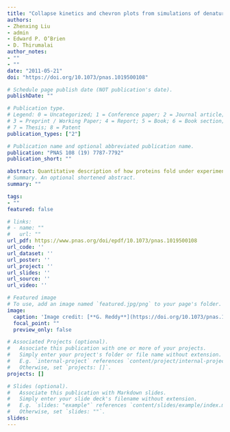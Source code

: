 ```yaml
---
title: "Collapse kinetics and chevron plots from simulations of denaturant-dependent folding of globular proteins"
authors:
- Zhenxing Liu
- admin
- Edward P. O’Brien
- D. Thirumalai
author_notes:
- ""
- ""
date: "2011-05-21"
doi: "https://doi.org/10.1073/pnas.1019500108"

# Schedule page publish date (NOT publication's date).
publishDate: ""

# Publication type.
# Legend: 0 = Uncategorized; 1 = Conference paper; 2 = Journal article;
# 3 = Preprint / Working Paper; 4 = Report; 5 = Book; 6 = Book section;
# 7 = Thesis; 8 = Patent
publication_types: ["2"]

# Publication name and optional abbreviated publication name.
publication: "PNAS 108 (19) 7787-7792"
publication_short: ""

abstract: Quantitative description of how proteins fold under experimental conditions remains a challenging problem. Experiments often use urea and guanidinium chloride to study folding whereas the natural variable in simulations is temperature. To bridge the gap, we use the molecular transfer model that combines measured denaturant-dependent transfer free energies for the peptide group and amino acid residues, and a coarse-grained Cα-side chain model for polypeptide chains to simulate the folding of src SH3 domain. Stability of the native state decreases linearly as [C] (the concentration of guanidinium chloride) increases with the slope, m, that is in excellent agreement with experiments. Remarkably, the calculated folding rate at [C] = 0 is only 16-fold larger than the measured value. Most importantly ln kobs (kobs is the sum of folding and unfolding rates) as a function of [C] has the characteristic V (chevron) shape. In every folding trajectory, the times for reaching the native state, interactions stabilizing all the substructures, and global collapse coincide. The value of  (mf is the slope of the folding arm of the chevron plot) is identical to the fraction of buried solvent accessible surface area in the structures of the transition state ensemble. In the dominant transition state, which does not vary significantly at low [C], the core of the protein and certain loops are structured. Besides solving the long-standing problem of computing the chevron plot, our work lays the foundation for incorporating denaturant effects in a physically transparent manner either in all-atom or coarse-grained simulations.
# Summary. An optional shortened abstract.
summary: ""

tags:
- ""
featured: false

# links:
# - name: ""
#   url: ""
url_pdf: https://www.pnas.org/doi/epdf/10.1073/pnas.1019500108
url_code: ''
url_dataset: ''
url_poster: ''
url_project: ''
url_slides: ''
url_source: ''
url_video: ''

# Featured image
# To use, add an image named `featured.jpg/png` to your page's folder. 
image:
  caption: 'Image credit: [**G. Reddy**](https://doi.org/10.1073/pnas.1019500108)'
  focal_point: ""
  preview_only: false

# Associated Projects (optional).
#   Associate this publication with one or more of your projects.
#   Simply enter your project's folder or file name without extension.
#   E.g. `internal-project` references `content/project/internal-project/index.md`.
#   Otherwise, set `projects: []`.
projects: []

# Slides (optional).
#   Associate this publication with Markdown slides.
#   Simply enter your slide deck's filename without extension.
#   E.g. `slides: "example"` references `content/slides/example/index.md`.
#   Otherwise, set `slides: ""`.
slides:
---
```

